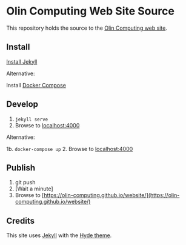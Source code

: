 # Olin Computing Web Site Source

This repository holds the source to the [Olin Computing web site](https://olin-computing.github.io/website/).

## Install

[Install Jekyll](https://jekyllrb.com/docs/installation/)

Alternative:

Install [Docker Compose](https://docs.docker.com/compose/install/)

## Develop

1. `jekyll serve`
2. Browse to [localhost:4000](http://localhost:4000)

Alternative:

1b. `docker-compose up`
2. Browse to [localhost:4000](http://localhost:4000)

## Publish

1. git push
2. [Wait a minute]
2. Browse to [https://olin-computing.github.io/website/](https://olin-computing.github.io/website/)

## Credits

This site uses [Jekyll](https://jekyllrb.com) with the [Hyde theme](http://hyde.getpoole.com).
